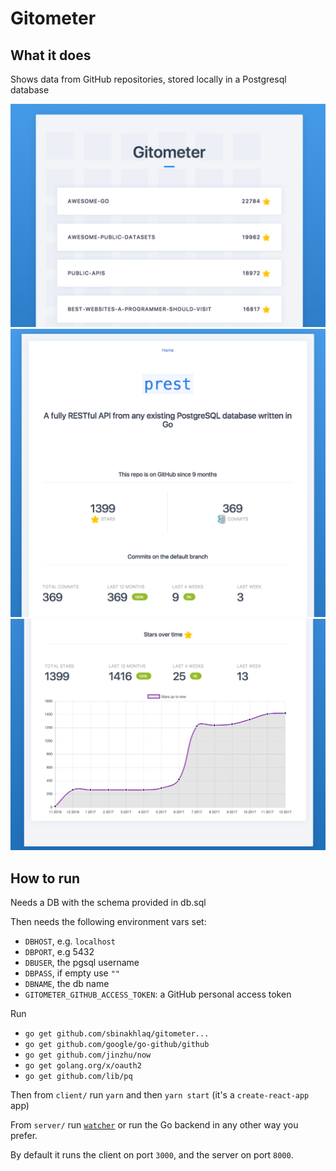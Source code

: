# Gitometer

## What it does

Shows data from GitHub repositories, stored locally in a Postgresql database

![](1.png)
![](3.png)
![](2.png)

## How to run

Needs a DB with the schema provided in db.sql

Then needs the following environment vars set:

- `DBHOST`, e.g. `localhost`
- `DBPORT`, e.g 5432
- `DBUSER`, the pgsql username
- `DBPASS`, if empty use `""`
- `DBNAME`, the db name
- `GITOMETER_GITHUB_ACCESS_TOKEN`: a GitHub personal access token

Run

- `go get github.com/sbinakhlaq/gitometer...`
- `go get github.com/google/go-github/github`
- `go get github.com/jinzhu/now`
- `go get golang.org/x/oauth2`
- `go get github.com/lib/pq`

Then from `client/` run `yarn` and then `yarn start` (it's a `create-react-app` app)

From `server/` run [`watcher`](https://flaviocopes.com/golang-watch-changes-recompile/) or run the Go backend in any other way you prefer.

By default it runs the client on port `3000`, and the server on port `8000`.